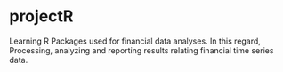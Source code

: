 # projectR
Learning R Packages used for financial data analyses.
In this regard, Processing, analyzing and reporting results relating financial time series data.
